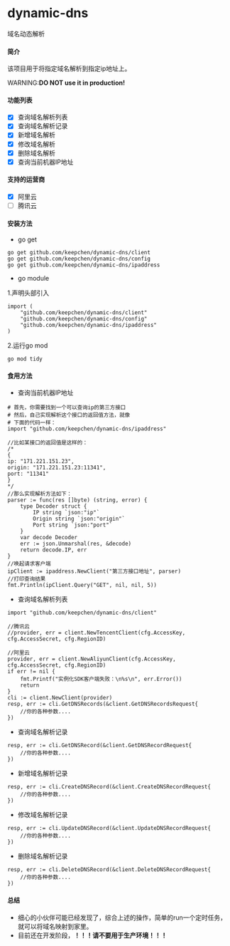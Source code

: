 # dynamic-dns
域名动态解析

#### 简介
该项目用于将指定域名解析到指定ip地址上。 

WARNING:**DO NOT use it in production!**

#### 功能列表
- [x] 查询域名解析列表
- [x] 查询域名解析记录
- [x] 新增域名解析
- [x] 修改域名解析
- [x] 删除域名解析
- [x] 查询当前机器IP地址

#### 支持的运营商
- [x] 阿里云
- [ ] 腾讯云

#### 安装方法
- go get
```shell
go get github.com/keepchen/dynamic-dns/client
go get github.com/keepchen/dynamic-dns/config
go get github.com/keepchen/dynamic-dns/ipaddress
```

- go module

1.声明头部引入

```golang
import (
    "github.com/keepchen/dynamic-dns/client"
    "github.com/keepchen/dynamic-dns/config"
    "github.com/keepchen/dynamic-dns/ipaddress"
)
```

2.运行go mod

```shell
go mod tidy
```

#### 食用方法
- 查询当前机器IP地址
```golang
# 首先，你需要找到一个可以查询ip的第三方接口
# 然后，自己实现解析这个接口的返回值方法，就像
# 下面的代码一样：
import "github.com/keepchen/dynamic-dns/ipaddress"

//比如某接口的返回值是这样的：
/*
{
ip: "171.221.151.23",
origin: "171.221.151.23:11341",
port: "11341"
}
*/
//那么实现解析方法如下：
parser := func(res []byte) (string, error) {
    type Decoder struct {
        IP string `json:"ip"`
        Origin string `json:"origin"`
        Port string `json:"port"`
    }
    var decode Decoder
    err := json.Unmarshal(res, &decode)
    return decode.IP, err
}
//唤起请求客户端
ipClient := ipaddress.NewClient("第三方接口地址", parser)
//打印查询结果
fmt.Println(ipClient.Query("GET", nil, nil, 5))
```

- 查询域名解析列表
```golang
import "github.com/keepchen/dynamic-dns/client"

//腾讯云
//provider, err = client.NewTencentClient(cfg.AccessKey, cfg.AccessSecret, cfg.RegionID)

//阿里云
provider, err = client.NewAliyunClient(cfg.AccessKey, cfg.AccessSecret, cfg.RegionID)
if err != nil {
    fmt.Printf("实例化SDK客户端失败：\n%s\n", err.Error())
    return
}
cli := client.NewClient(provider)
resp, err := cli.GetDNSRecords(&client.GetDNSRecordsRequest{
    //你的各种参数....
})
```

- 查询域名解析记录
```golang
resp, err := cli.GetDNSRecord(&client.GetDNSRecordRequest{
    //你的各种参数....
})
```

- 新增域名解析记录
```golang
resp, err := cli.CreateDNSRecord(&client.CreateDNSRecordRequest{
    //你的各种参数....
})
```

- 修改域名解析记录
```golang
resp, err := cli.UpdateDNSRecord(&client.UpdateDNSRecordRequest{
    //你的各种参数....
})
```

- 删除域名解析记录
```golang
resp, err := cli.DeleteDNSRecord(&client.DeleteDNSRecordRequest{
    //你的各种参数....
})
```

#### 总结
- 细心的小伙伴可能已经发现了，综合上述的操作，简单的run一个定时任务，就可以将域名映射到家里。
- 目前还在开发阶段，**！！！请不要用于生产环境！！！**